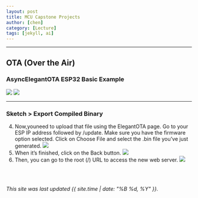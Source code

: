 ```yaml
---
layout: post
title: MCU Capstone Projects
author: [chen]
category: [Lecture]
tags: [jekyll, ai]
---
```

---
## OTA (Over the Air)

### AsyncElegantOTA ESP32 Basic Example

![](https://i0.wp.com/randomnerdtutorials.com/wp-content/uploads/2021/01/Elegant-OTA-Demo-Example-Root-URL.png?w=603&quality=100&strip=all&ssl=1)
![](https://i0.wp.com/randomnerdtutorials.com/wp-content/uploads/2021/01/Async-ElegantOTA-Update-Page.png?w=789&quality=100&strip=all&ssl=1)

---
### Sketch > Export Compiled Binary 

4. Now,youneed to upload that file using the ElegantOTA page. Go to your ESP IP address followed by /update. Make sure you have the firmware option selected. Click on Choose File and select the .bin file you’ve just generated.
![](https://i0.wp.com/randomnerdtutorials.com/wp-content/uploads/2021/01/Uploading-new-firmware-elegantOTA.png?w=988&quality=100&strip=all&ssl=1)  
5. When it’s finished, click on the Back button.
![](https://i0.wp.com/randomnerdtutorials.com/wp-content/uploads/2021/01/upload-new-firmware-elegantOTA-success.png?w=789&quality=100&strip=all&ssl=1)  
6. Then, you can go to the root (/) URL to access the new web server.
![](https://i0.wp.com/randomnerdtutorials.com/wp-content/uploads/2021/01/WebSocket-Server-ESP32-Control-Outputs.png?w=789&quality=100&strip=all&ssl=1)


<br>
<br>

*This site was last updated {{ site.time | date: "%B %d, %Y" }}.*


